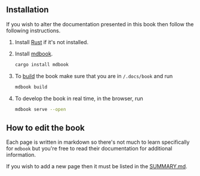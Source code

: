 ## Installation

If you wish to alter the documentation presented in this book then follow the following instructions.

1. Install [Rust](https://www.rust-lang.org/tools/install) if it's not installed.
2. Install [mdbook](https://rust-lang.github.io/mdBook/).

   ```bash
   cargo install mdbook
   ```

3. To [build](https://rust-lang.github.io/mdBook/cli/build.html) the book make sure that you are in `/.docs/book` and run

   ```bash
   mdbook build
   ```

4. To develop the book in real time, in the browser, run

   ```bash
   mdbook serve --open
   ```

## How to edit the book

Each page is written in markdown so there's not much to learn specifically for `mdbook` but you're free to read their documentation for additional information.

If you wish to add a new page then it must be listed in the [SUMMARY.md](src/SUMMARY.md).
